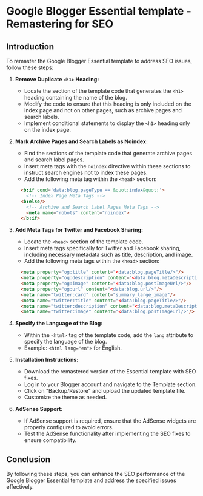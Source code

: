 # Google Blogger Essential template - Remastering for SEO

## Introduction

To remaster the Google Blogger Essential template to address SEO issues, follow these steps:

1. **Remove Duplicate `<h1>` Heading:**
   - Locate the section of the template code that generates the `<h1>` heading containing the name of the blog.
   - Modify the code to ensure that this heading is only included on the index page and not on other pages, such as archive pages and search labels.
   - Implement conditional statements to display the `<h1>` heading only on the index page.

2. **Mark Archive Pages and Search Labels as Noindex:**
   - Find the sections of the template code that generate archive pages and search label pages.
   - Insert meta tags with the `noindex` directive within these sections to instruct search engines not to index these pages.
   - Add the following meta tag within the `<head>` section:

   ```html
     <b:if cond='data:blog.pageType == &quot;index&quot;'>
       <!-- Index Page Meta Tags -->
     <b:else/>
       <!-- Archive and Search Label Pages Meta Tags -->
       <meta name="robots" content="noindex">
     </b:if>
   ```

3. **Add Meta Tags for Twitter and Facebook Sharing:**
   - Locate the `<head>` section of the template code.
   - Insert meta tags specifically for Twitter and Facebook sharing, including necessary metadata such as title, description, and image.
   - Add the following meta tags within the `<head>` section:

   ```html
     <meta property="og:title" content="<data:blog.pageTitle/>"/>
     <meta property="og:description" content="<data:blog.metaDescription/>"/>
     <meta property="og:image" content="<data:blog.postImageUrl/>"/>
     <meta property="og:url" content="<data:blog.url/>"/>
     <meta name="twitter:card" content="summary_large_image"/>
     <meta name="twitter:title" content="<data:blog.pageTitle/>"/>
     <meta name="twitter:description" content="<data:blog.metaDescription/>"/>
     <meta name="twitter:image" content="<data:blog.postImageUrl/>"/>
   ```

4. **Specify the Language of the Blog:**
   - Within the `<html>` tag of the template code, add the `lang` attribute to specify the language of the blog.
   - Example: `<html lang="en">` for English.

5. **Installation Instructions:**
   - Download the remastered version of the Essential template with SEO fixes.
   - Log in to your Blogger account and navigate to the Template section.
   - Click on "Backup/Restore" and upload the updated template file.
   - Customize the theme as needed.

6. **AdSense Support:**
   - If AdSense support is required, ensure that the AdSense widgets are properly configured to avoid errors.
   - Test the AdSense functionality after implementing the SEO fixes to ensure compatibility.

## Conclusion

By following these steps, you can enhance the SEO performance of the Google Blogger Essential template and address the specified issues effectively.